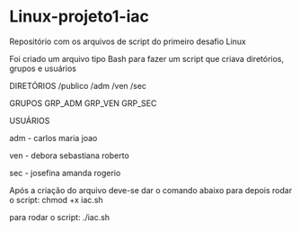 # Linux-projeto1-iac
Repositório com os arquivos de script do primeiro desafio Linux

Foi criado um arquivo tipo Bash para fazer um script que criava diretórios, grupos e usuários

DIRETÓRIOS
/publico
/adm
/ven
/sec

GRUPOS
GRP_ADM
GRP_VEN
GRP_SEC

USUÁRIOS

adm - 
carlos
maria
joao

ven - 
debora
sebastiana
roberto

sec - 
josefina
amanda
rogerio


Após a criação do arquivo deve-se dar o comando abaixo para depois rodar o script:
chmod +x iac.sh

para rodar o script:
./iac.sh
